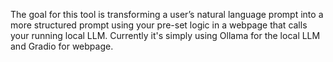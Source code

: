 The goal for this tool is transforming a user’s natural language prompt into a more structured prompt using your pre-set logic in a webpage that calls your running local LLM.
Currently it's simply using Ollama for the local LLM and Gradio for webpage.
